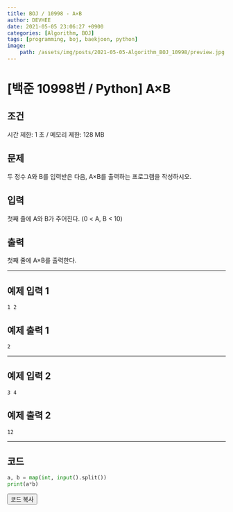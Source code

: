 ```yaml
---
title: BOJ / 10998 - A×B
author: DEVHEE
date: 2021-05-05 23:06:27 +0900
categories: [Algorithm, BOJ]
tags: [programming, boj, baekjoon, python]
image:
    path: /assets/img/posts/2021-05-05-Algorithm_BOJ_10998/preview.jpg
---
```


# **[백준 10998번 / Python] A×B**

## **조건**

시간 제한: 1 초 / 메모리 제한: 128 MB

## **문제**

두 정수 A와 B를 입력받은 다음, A×B를 출력하는 프로그램을 작성하시오.

## **입력**

첫째 줄에 A와 B가 주어진다. (0 < A, B < 10)

## **출력**

첫째 줄에 A×B를 출력한다.

---

## **예제 입력 1**

```
1 2
```

## **예제 출력 1**

```
2
```

---

## **예제 입력 2**

```
3 4
```

## **예제 출력 2**

```
12
```

---

## **코드**

```python
a, b = map(int, input().split())
print(a*b)
```

<div id="copycode" style="display: none;">
a, b = map(int, input().split())
print(a*b)
</div>

<button onclick="copycode(this.id)">코드 복사</button>